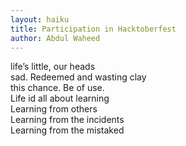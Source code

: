 ```yaml
---
layout: haiku
title: Participation in Hacktoberfest
author: Abdul Waheed
---
```


life’s little, our heads <br>
sad. Redeemed and wasting clay <br>
this chance. Be of use. <br>
Life id all about learning <br>
Learning from others <br>
Learning from the incidents <br>
Learning from the mistaked <br>